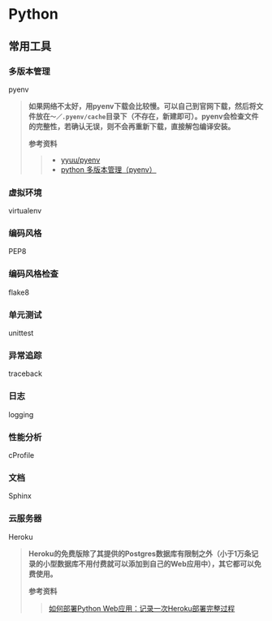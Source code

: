 # Python

## 常用工具

### 多版本管理

pyenv

> **如果网络不太好，用pyenv下载会比较慢。可以自己到官网下载，然后将文件放在`～／.pyenv/cache`目录下（不存在，新建即可）。pyenv会检查文件的完整性，若确认无误，则不会再重新下载，直接解包编译安装。**
>
> **参考资料**
>>
>> * [yyuu/pyenv](https://github.com/yyuu/pyenv)
>> * [python 多版本管理（pyenv）](http://www.178linux.com/23588)

### 虚拟环境

virtualenv

### 编码风格

PEP8

### 编码风格检查

flake8

### 单元测试

unittest

### 异常追踪

traceback

### 日志

logging

### 性能分析

cProfile

### 文档

Sphinx

### 云服务器

Heroku

> **Heroku的免费版除了其提供的Postgres数据库有限制之外（小于1万条记录的小型数据库不用付费就可以添加到自己的Web应用中），其它都可以免费使用。**
>
> **参考资料**
>>
>> [如何部署Python Web应用：记录一次Heroku部署完整过程](https://yq.aliyun.com/articles/40785#)
